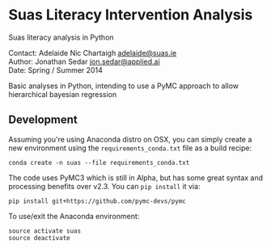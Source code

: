 # Suas Literacy Intervention Analysis

Suas literacy analysis in Python

Contact: Adelaide Nic Chartaigh adelaide@suas.ie  
Author: Jonathan Sedar jon.sedar@applied.ai  
Date: Spring / Summer 2014  


Basic analyses in Python, intending to use a PyMC approach to allow hierarchical bayesian regression


## Development

Assuming you're using Anaconda distro on OSX, you can simply create a new 
environment using the `requirements_conda.txt` file as a build recipe:


    conda create -n suas --file requirements_conda.txt

The code uses PyMC3 which is still in Alpha, but has some great syntax and 
processing benefits over v2.3. You can `pip install` it via:

    pip install git+https://github.com/pymc-devs/pymc


To use/exit the Anaconda environment:
    
    source activate suas
    source deactivate

